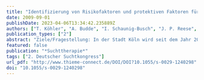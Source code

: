 ```yaml
---
title: "Identifizierung von Risikofaktoren und protektiven Faktoren für den Alkoholkonsum bei Kindern und Jugendlichen"
date: 2009-09-01
publishDate: 2023-04-06T13:34:42.235889Z
authors: ["T. Köhler", "A. Budde", "I. Schaunig-Busch", "J. P. Reese", "M. Klein"]
publication_types: ["2"]
abstract: "Ziele/Fragestellung: In der Stadt Köln wird seit dem Jahr 2005 im Rahmen des „Kölner Schulenmonitorings“ der Konsum legaler und illegaler psychotroper Substanzen bei 12- bis 18-jährigen Schüler/-innen aller Schulformen erhoben. Zudem werden die persönlichen Lebensumstände und die Motivationslagen für den Substanzkonsum beleuchtet. Ein Fokus der Studie liegt auf der Identifizierung von Faktoren, die das Risiko erhöhen, dass Kinder und Jugendliche Alkohol trinken. Zudem werden Einflussfaktoren gesucht, die Kinder und Jugendliche davon abhalten Alkohol zu trinken.  Methodisches Vorgehen: Für die im Rahmen dieser Erhebung durchgeführten Analysen wurden die Antworten von 3105 Schüler/-innen der Klassen sechs bis zehn in den Schulformen Haupt-, Real-, Gesamtschule und Gymnasium zugrunde gelegt. Zudem wurden jeweils drei Stadtteilcluster für die Variablen „soziale Lage des Schulstandorts“ sowie „Wohnort der Schüler/-innen“ gebildet. Die Variable „Alkoholkonsum“ wurde dichotomisiert in die Kategorien „Trinken“ und „Nicht Trinken“. Mit Hilfe einer Zusammenhangsanalyse wurden Faktoren identifiziert, die das Risiko jugendlichen Alkoholkonsums erhöhen bzw. reduzieren.  Ergebnisse: Das Trinkverhalten der Peer Group hatte den größten Einfluss auf den Alkoholkonsum der befragten Jugendlichen. Von Bedeutung waren auch die Faktoren Geschlecht und Alter: männliche Jugendliche trinken mehr als weibliche Jugendliche und mit zunehmendem Alter nimmt der Alkoholkonsum zu. Die Stadtteilclusteranalyse zeigte, dass bessere soziale Lage im Zusammenhang mit erhöhtem Alkoholkonsum steht. Zudem erwies sich die Religionszugehörigkeit (muslimisch/nicht-muslimisch) von Einfluss auf das Trinkverhalten.  Schlussfolgerung: Schulische Präventionsmaßnahmen sollten geschlechtsspezifisch und an dem Alter der Jugendlichen ausgerichtet sein. Darüber hinaus zeigt die Studie, dass Jugendliche aus privilegierten Stadtteilen als Risikogruppe anzusehen sind."
featured: false
publication: "*Suchttherapie*"
tags: ["2. Deutscher Suchtkongress"]
url_pdf: "http://www.thieme-connect.de/DOI/DOI?10.1055/s-0029-1240298"
doi: "10.1055/s-0029-1240298"
---
```


